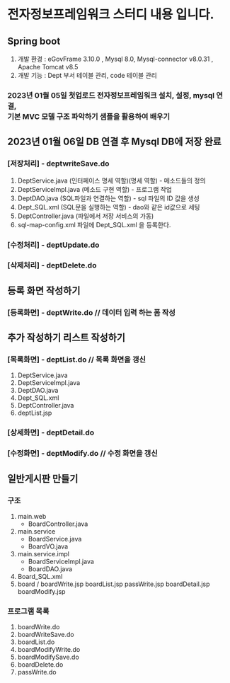 # 전자정보프레임워크 스터디 내용 입니다. 
## Spring boot
1. 개발 환경 : eGovFrame 3.10.0 , Mysql 8.0, Mysql-connector v8.0.31 , Apache Tomcat v8.5
2. 개발 기능 : Dept 부서 테이블 관리, code 테이블 관리
### 2023년 01월 05일 첫업로드 전자정보프레임워크 설치, 설정, mysql 연결, <br>기본 MVC 모델 구조 파악하기 샘플을 활용하여 배우기

## 2023년 01월 06일 DB 연결 후 Mysql DB에 저장 완료
### [저장처리] - deptwriteSave.do
1. DeptService.java (인터페이스 명세 역할)(명세 역할) - 메소드들의 정의
2. DeptServiceImpl.java (메소드 구현 역할) - 프로그램 작업
3. DeptDAO.java (SQL파일과 연결하는 역할) - sql 파일의 ID 값을 생성
4. Dept_SQL.xml (SQL문을 실행하는 역할) - dao와 같은 id값으로 세팅
5. DeptController.java (파일에서 저장 서비스의 가동)
6. sql-map-config.xml 파일에 Dept_SQL.xml 을 등록한다.

### [수정처리] - deptUpdate.do

### [삭제처리] - deptDelete.do 

## 등록 화면 작성하기
### [등록화면] - deptWrite.do // 데이터 입력 하는 폼 작성

## 추가 작성하기 리스트 작성하기
### [목록화면] - deptList.do // 목록 화면을 갱신
1. DeptService.java
2. DeptServiceImpl.java
3. DeptDAO.java
4. Dept_SQL.xml
5. DeptController.java
6. deptList.jsp

### [상세화면] - deptDetail.do 

### [수정화면] - deptModify.do // 수정 화면을 갱신

## 일반게시판 만들기
### 구조
1. main.web
    - BoardController.java
2. main.service
    - BoardService.java
    - BoardVO.java
3. main.service.impl
    - BoardServiceImpl.java
    - BoardDAO.java
4. Board_SQL.xml
5. board / boardWrite.jsp
           boardList.jsp
           passWrite.jsp
           boardDetail.jsp
           boardModify.jsp
### 프로그램 목록
1. boardWrite.do
2. boardWriteSave.do
3. boardList.do
4. boardModifyWrite.do
5. boardModifySave.do
6. boardDelete.do
7. passWrite.do



